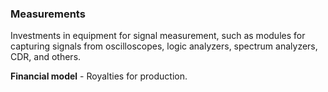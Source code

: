 ### Measurements

Investments in equipment for signal measurement, such as modules for capturing signals from oscilloscopes, logic
analyzers, spectrum analyzers, CDR, and others.

**Financial model** - Royalties for production.
